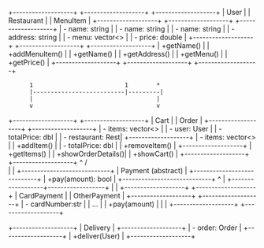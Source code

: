+-------------------+        +-------------------+        +-------------------+
|      User         |        |    Restaurant     |        |     MenuItem      |
+-------------------+        +-------------------+        +-------------------+
| - name: string    |        | - name: string    |        | - name: string    |
| - address: string |        | - menu: vector<>  |        | - price: double   |
+-------------------+        +-------------------+        +-------------------+
| +getName()        |        | +addMenuItem()    |        | +getName()        |
| +getAddress()     |        | +getMenu()        |        | +getPrice()       |
+-------------------+        +-------------------+        +-------------------+

          1                          1        *   
          |--------------------------|---------|   
          |                                   |   
          v                                   v   
+-------------------+                +-------------------+
|       Cart        |                |       Order       |
+-------------------+                +-------------------+
| - items: vector<> |                | - user: User      |
| - totalPrice: dbl |                | - restaurant: Rest|
+-------------------+                | - items: vector<> |
| +addItem()        |                | - totalPrice: dbl |
| +removeItem()     |                +-------------------+
| +getItems()       |                | +showOrderDetails()|
| +showCart()       |                +-------------------+
+-------------------+                          ^
                                              / \
                                               |
                                               |
                                 +----------------------------+
                                 |         Payment (abstract) |
                                 +----------------------------+
                                 | +pay(amount): bool         |
                                 +----------------------------+
                                              ^
                                              |
                           +------------------+------------------+
                           |                                     |
                 +-------------------+                 +-------------------+
                 |    CardPayment    |                 |   OtherPayment    |
                 +-------------------+                 +-------------------+
                 | - cardNumber:str  |                 | ...               |
                 | +pay(amount)      |                 |                   |
                 +-------------------+                 +-------------------+

+-------------------+
|     Delivery      |
+-------------------+
| - order: Order    |
+-------------------+
| +deliver(User)    |
+-------------------+
